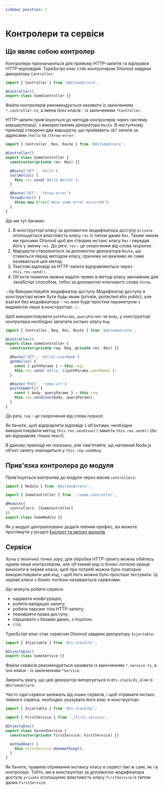 ```yaml
---
sidebar_position: 1
---
```


# Контролери та сервіси

## Що являє собою контролер

Контролери призначаються для прийому HTTP-запитів та відправки HTTP-відповідей. TypeScript клас стає контролером Ditsmod завдяки декоратору `Controller`:

```ts
import { Controller } from '@ditsmod/core';

@Controller()
export class SomeController {}
```

Файли контролерів рекомендується називати із закінченням `*.controller.ts`, а імена їхніх класів - із закінченням `*Controller`.

<!--
Загалом, в декоратор `Controller` можна передавати об'єкт із такими властивостями:

```ts
import { Controller } from '@ditsmod/core';

@Controller({
  providersPerRou: [], // Провайдери на рівні роута
  providersPerReq: [] // Провайдери на рівні запиту
})
export class SomeController {}
```
-->

HTTP-запити прив'язуються до методів контролерів через систему маршрутизації, з використанням декоратора `Route`. В наступному прикладі створено два маршрути, що приймають `GET` запити за адресами `/hello` та `/throw-error`:

```ts
import { Controller, Res, Route } from '@ditsmod/core';

@Controller()
export class SomeController {
  constructor(private res: Res) {}

  @Route('GET', 'hello')
  tellHello() {
    this.res.send('Hello World!');
  }

  @Route('GET', 'throw-error')
  thrwoError() {
    throw new Error('Here some error occurred');
  }
}
```

Що ми тут бачимо:

1. В конструкторі класу за допомогою модифікатора доступу `private` оголошується властивість класу `res` із типом даних `Res`. Таким чином ми просимо Ditsmod щоб він створив інстанс класу `Res` і передав його у змінну `res`. До речі, `res` - це скорочення від слова _response_.
2. Маршрути створюються за допомогою декоратора `Route`, що ставиться перед методом класу, причому не важливо як саме називається цей метод.
3. Текстові відповіді на HTTP-запити відправляються через `this.res.send()`.
4. Об'єкти помилок можна кидати прямо в методі класу звичайним для JavaScript способом, тобто за допомогою ключового слова `throw`.

:::tip Використовуйте модифікатор доступу
Модифікатор доступу в конструкторі може бути будь-яким (private, protected або public), але взагалі без модифікатора - `res` вже буде простим параметром з видимістю лише в конструкторі.
:::

Щоб використовувати `pathParams`, `queryParams` чи `body`, у конструкторі контролера необхідно запитати інстанс класу `Req`:

```ts
import { Controller, Req, Res, Route } from '@ditsmod/core';

@Controller()
export class SomeController {
  constructor(private req: Req, private res: Res) {}

  @Route('GET', 'hello/:userName')
  getHello() {
    const { pathParams } = this.req;
    this.res.send(`Hello, ${pathParams.userName}`);
  }

  @Route('POST', 'some-url')
  postSomeUrl() {
    const { body, queryParams } = this.req;
    this.res.sendJson(body, queryParams);
  }
}
```

До речі, `req` - це скорочення від слова _request_.

Як бачите, щоб відправляти відповіді з об'єктами, необхідно використовувати метод `this.res.sendJson()` замість `this.res.send()` (бо він відправляє тільки текст).

В даному прикладі не показано, але пам'ятайте, що нативний Node.js об'єкт запиту знаходиться у `this.req.nodeReq`.

## Прив'язка контролера до модуля

Прив'язується контролер до модуля через масив `controllers`:

```ts
import { Module } from '@ditsmod/core';

import { SomeController } from './some.controller';

@Module({
  controllers: [SomeController]
})
export class SomeModule {}
```

Як у модулі централізовано додати певний префікс, ви можете проглянути у розділі [Експорт та імпорт модулів][1].

## Сервіси

Хоча з технічної точки зору, для обробки HTTP-запиту можна обійтись одним лише контролером, але об'ємний код із бізнес логікою краще виносити в окремі класи, щоб при потребі можна було повторно використовувати цей код, і щоб його можна було простіше тестувати. Ці окремі класи з бізнес логікою називаються _сервісами_.

Що можуть робити сервіси:

- надавати конфігурацію;
- робити валідацію запиту;
- робити парсинг тіла HTTP-запиту;
- перевіряти права доступу;
- парцювати з базами даних, з поштою:
- і т.п.

TypeScript клас стає сервісом Ditsmod завдяки декоратору `Injectable`:

```ts
import { Injectable } from '@ts-stack/di';

@Injectable()
export class SomeService {}
```

Файли сервісів рекомендується називати із закінченням `*.service.ts`, а їхні класи - із закінченням `*Service`.

Зверніть увагу, що цей декоратор імпортується із `@ts-stack/di`, а не із `@ditsmod/core`.

Часто одні сервіси залежать від інших сервісів, і щоб отримати інстанс певного сервіса, необхідно указувати його клас в конструкторі:

```ts
import { Injectable } from '@ts-stack/di';

import { FirstService } from './first.service';

@Injectable()
export class SecondService {
  constructor(private firstService: FirstService) {}

  methodOne() {
    this.firstService.doSomeThing();
  }
}
```

Як бачите, правила отримання інстансу класу в сервісі такі ж самі, як і в контролері. Тобто, ми в конструкторі за допомогою модифікатора доступу `private` оголошуємо властивість класу `firstService` із типом даних `FirstService`.

[1]: /core/exports-and-imports#імпорт-модуля
